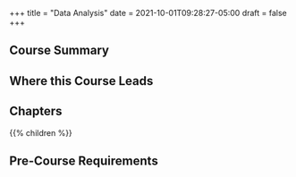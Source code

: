 +++
title = "Data Analysis"
date = 2021-10-01T09:28:27-05:00
draft = false
+++

## Course Summary

## Where this Course Leads

## Chapters

{{% children %}}

## Pre-Course Requirements

